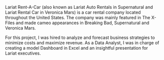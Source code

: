 Lariat Rent-A-Car (also known as Lariat Auto Rentals in Supernatural and Lariat Rental Car in Veronica Mars) is a car rental company located throughout the United States. The company was mainly featured in The X-Files and made cameo appearances in Breaking Bad, Supernatural and Veronica Mars.


For this project, I was hired to analyze and forecast business strategies to minimize costs and maximize revenue. As a Data Analyst, I was in charge of creating a model Dashboard in Excel and an insightful presentation for Lariat executives. 
